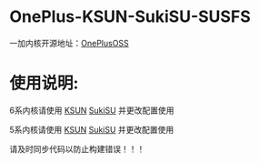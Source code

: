 # OnePlus-KSUN-SukiSU-SUSFS
一加内核开源地址：[OnePlusOSS](https://github.com/OnePlusOSS/kernel_manifest)

# 使用说明:
6系内核请使用 [KSUN](https://github.com/Xiaomichael/OnePlus-KSUN-SukiSU-SUSFS/actions/workflows/KSUN-SUSFS(VFS)-12-lz4.yml) [SukiSU](https://github.com/Xiaomichael/OnePlus-KSUN-SukiSU-SUSFS/actions/workflows/SukiSU(VFS)-12-lz4.yml) 并更改配置使用

5系内核请使用 [KSUN](https://github.com/Xiaomichael/OnePlus-KSUN-SukiSU-SUSFS/actions/workflows/KSUN-SUSFS(VFS)-11.yml) [SukiSU](https://github.com/Xiaomichael/OnePlus-KSUN-SukiSU-SUSFS/actions/workflows/SukiSU(VFS)-11.yml) 并更改配置使用

请及时同步代码以防止构建错误！！！
